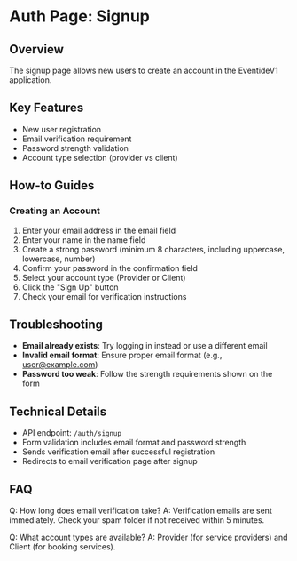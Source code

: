 # Auth Page: Signup

## Overview
The signup page allows new users to create an account in the EventideV1 application.

## Key Features
- New user registration
- Email verification requirement
- Password strength validation
- Account type selection (provider vs client)

## How-to Guides
### Creating an Account
1. Enter your email address in the email field
2. Enter your name in the name field
3. Create a strong password (minimum 8 characters, including uppercase, lowercase, number)
4. Confirm your password in the confirmation field
5. Select your account type (Provider or Client)
6. Click the "Sign Up" button
7. Check your email for verification instructions

## Troubleshooting
- **Email already exists**: Try logging in instead or use a different email
- **Invalid email format**: Ensure proper email format (e.g., user@example.com)
- **Password too weak**: Follow the strength requirements shown on the form

## Technical Details
- API endpoint: `/auth/signup`
- Form validation includes email format and password strength
- Sends verification email after successful registration
- Redirects to email verification page after signup

## FAQ
Q: How long does email verification take?
A: Verification emails are sent immediately. Check your spam folder if not received within 5 minutes.

Q: What account types are available?
A: Provider (for service providers) and Client (for booking services).